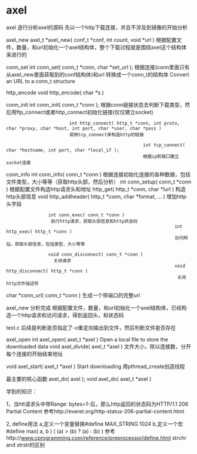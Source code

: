 # axel
axel
逐行分析axel的源码
先以一个http下载连接，并且不涉及到镜像的开始分析

axel_new 
axel_t *axel_new( conf_t *conf, int count, void *url )
根据配置文件，数量，和url初始化一个axel结构体，整个下载过程就是围绕axel这个结构体来进行的

conn_set
int conn_set( conn_t *conn, char *set_url );
根据连接(conn里面只有从axel_new里面获取到的conf结构体)和url 转换成一个conn_t的结构体
Convert an URL to a conn_t structure  

http_encode
void http_encode( char *s )

conn_init
int conn_init( conn_t *conn );
根据conn链接状态去判断下载类型，然后用ftp_connect或者http_connect初始化链接(仅仅建立socket)

                            int http_connect( http_t *conn, int proto, char *proxy, char *host, int port, char *user, char *pass )
                            调用tcp_connect来构造http的链接

                                                        int tcp_connect( char *hostname, int port, char *local_if );
                                                        根据ip和端口建立socket连接

conn_info
int conn_info( conn_t *conn )
根据连接初始化连接的各种数据，包括文件类型，大小等等（获取http头部，然后分析）
                        int conn_setup( conn_t *conn )
                                        根据配置文件构造http请求头和地址
                                        http_get( http_t *conn, char *lurl )
                                                                        构造http头部信息
                                                                         void http_addheader( http_t *conn, char *format, ... )
                                                                           增加http头字段


                    int conn_exec( conn_t *conn )
                     执行http请求，获取头部信息和http状态码                            
                                                                    int http_exec( http_t *conn )
                                                                    访问网站，获取头部信息，包括类型，大小等等

                    void conn_disconnect( conn_t *conn )
                      关闭请求
                                                                    void http_disconnect( http_t *conn )   
                                                                     关闭http文件描述符

char *conn_url( conn_t *conn )
生成一个带端口的完整url

axel_new 分析完成
根据配置文件，数量，和url初始化一个axel结构体，已经构造一个http请求和访问请求，得到返回头，和状态码

text.c
后续是判断是否指定了-o重定向输出到文件，然后判断文件是否存在

axel_open
int axel_open( axel_t *axel )
Open a local file to store the downloaded data 
                       void axel_divide( axel_t *axel )
                       文件大小，除以连接数，分开每个连接的开始结束地址

void axel_start( axel_t *axel )
Start downloading
用pthread_create创造线程

最主要的核心函数
axel_do( axel );
void axel_do( axel_t *axel )


学到的知识：

1，当htt请求头中带Range: bytes=1-后，那么http返回的状态码为HTTP/1.1 206 Partial Content
   参考http://everet.org/http-status-206-partial-content.html
   
2, define用法
   a,定义一个变量替换#define MAX_STRING              1024
   b,定义一个宏#define max( a, b )             ( (a) > (b) ? (a) : (b) )
   参考http://www.cprogramming.com/reference/preprocessor/define.html
strchr and strstr的区别
